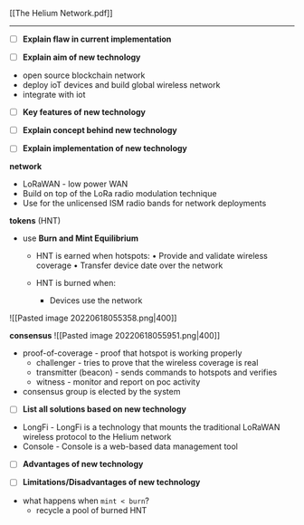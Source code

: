 [[The Helium Network.pdf]]

___
- [ ] **Explain flaw in current implementation**

- [ ] **Explain aim of new technology**
- open source blockchain network
- deploy ioT devices and build global wireless network
- integrate with iot

- [ ] **Key features of new technology**


- [ ] **Explain concept behind new technology**



- [ ] **Explain implementation of new technology**

**network**
- LoRaWAN - low power WAN
- Build on top of the LoRa radio modulation technique
- Use for the unlicensed ISM radio bands for network deployments

**tokens** (HNT)
- use **Burn and Mint Equilibrium**
	- HNT is earned when hotspots:
		• Provide and validate wireless coverage 
		• Transfer device date over the network
	
	- HNT is burned when:
		- Devices use the network

![[Pasted image 20220618055358.png|400]]

**consensus**
![[Pasted image 20220618055951.png|400]]
- proof-of-coverage - proof that hotspot is working properly
	- challenger - tries to prove that the wireless coverage is real
	- transmitter (beacon) - sends commands to hotspots and verifies
	- witness - monitor and report on poc activity
- consensus group is elected by the system


- [ ] **List all solutions based on new technology**
- LongFi - LongFi is a technology that mounts the traditional LoRaWAN wireless protocol to the Helium network
- Console - Console is a web-based data management tool

- [ ] **Advantages of new technology**

- [ ] **Limitations/Disadvantages of new technology**
- what happens when `mint < burn`?
	- recycle a pool of burned HNT
